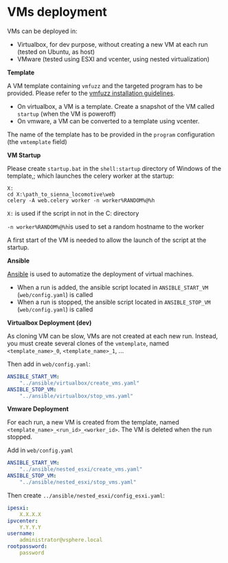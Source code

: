 VMs deployment
==============

VMs can be deployed in:
- Virtualbox, for dev purpose, without creating a new VM at each run (tested on Ubuntu, as host)
- VMware (tested using ESXI and vcenter, using nested virtualization)


**Template**

A VM template containing `vmfuzz` and the targeted program has to be provided. Please refer to the [vmfuzz installation guidelines](../vmfuzz/Install.md).

- On virtualbox, a VM is a template. Create a snapshot of the VM called `startup` (when the VM is poweroff)
- On vmware, a VM can be converted to a template using vcenter.


The name of the template has to be provided in the `program` configuration (the `vmtemplate` field)

**VM Startup**

Please create `startup.bat` in the `shell:startup` directory of Windows of the template,; which launches the celery worker at the startup:
```batch
X: 
cd X:\path_to_sienna_locomotive\web
celery -A web.celery worker -n worker%RANDOM%@%h
```

``X:`` is used if the script in not in the C: directory


` -n worker%RANDOM%@%h `is used to set a random hostname to the worker


A first start of the VM is needed to allow the launch of the script at the startup.



**Ansible**

[Ansible](http://docs.ansible.com/ansible/intro_installation.html) is used to automatize the deployment of virtual machines.

- When a run is added, the ansible script located in `ANSIBLE_START_VM` (`web/config.yaml`) is called
- When a run is stopped, the ansible script located in `ANSIBLE_STOP_VM` (`web/config.yaml`) is called

**Virtualbox Deployment (dev)**

As cloning VM can be slow, VMs are not created at each new run. 
Instead, you must create several clones of the `vmtemplate`, named `<template_name>_0`, `<template_name>_1`, ...

Then add in `web/config.yaml`:
```yaml
ANSIBLE_START_VM:
    "../ansible/virtualbox/create_vms.yaml"
ANSIBLE_STOP_VM:
    "../ansible/virtualbox/stop_vms.yaml"
``` 

**Vmware Deployment**

For each run, a new VM is created from the template, named `<template_name>_<run_id>_<worker_id>`.
The VM is deleted when the run stopped.


Add in `web/config.yaml`
```yaml
ANSIBLE_START_VM:
    "../ansible/nested_esxi/create_vms.yaml"
ANSIBLE_STOP_VM:
    "../ansible/nested_esxi/stop_vms.yaml"
``` 

Then create `../ansible/nested_esxi/config_esxi.yaml`:
```yaml
ipesxi:
    X.X.X.X
ipvcenter:
    Y.Y.Y.Y
username:
    administrator@vsphere.local
rootpassword:
    password
``` 
